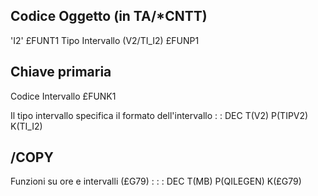 ## Codice Oggetto (in TA/*CNTT)
'I2'                               £FUNT1
Tipo Intervallo    (V2/TI_I2)      £FUNP1
## Chiave primaria
Codice Intervallo                  £FUNK1

Il tipo intervallo specifica il formato dell'intervallo
 :  : DEC T(V2) P(TIPV2) K(TI_I2)

## /COPY
Funzioni su ore e intervalli (£G79) : 
 :  : DEC T(MB) P(QILEGEN) K(£G79)

